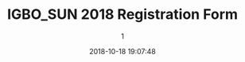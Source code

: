 ---
index: 5092
title: "IGBO_SUN 2018 Registration Form"
subtitle: ""
author: 1
date: "2018-10-18 19:07:48"
date_gmt: "2018-10-18 17:07:48"
excerpt: ""
content: "<p>For better organization and fruitful planning, all participants are required to register for the upcoming IGBO_SUN ENERGY $TAKEHOLDERS SUMMIT 2018 @ Artkids Foundation.</p>\r\n\r\n<p>[contact-form-7 id=\"4193\" title=\"ArtKids contact form (english)\"]</p>\r\n\r\n<p>Dear participant, may we inform you that your data in our database is in good hands. Feel free to inform us of any change of your registration data for our quick update of your data so as to uphold data accuracy at all times.</p>"
status: "publish"
comment_status: "closed"
name: "igbo_sun-2018-registration-form"
modified: "2018-10-26 18:00:03"
modified_gmt: "2018-10-26 16:00:03"
content_filtered: ""
parent: 0
guid: "https://www.artkidsfoundation.org/?page_id=5092"
type: "page"
comment_count: 0
categories: []
tags: []
---